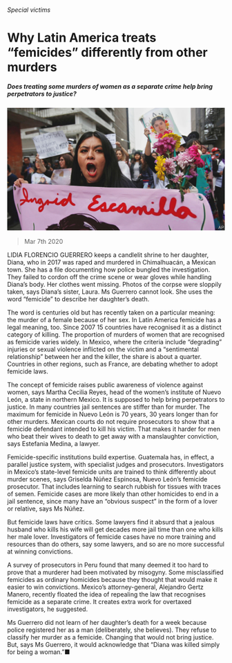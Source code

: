 ###### Special victims

# Why Latin America treats “femicides” differently from other murders 

##### Does treating some murders of women as a separate crime help bring perpetrators to justice? 

![image](images/20200307_AMP001.jpg) 

> Mar 7th 2020 

LIDIA FLORENCIO GUERRERO keeps a candlelit shrine to her daughter, Diana, who in 2017 was raped and murdered in Chimalhuacán, a Mexican town. She has a file documenting how police bungled the investigation. They failed to cordon off the crime scene or wear gloves while handling Diana’s body. Her clothes went missing. Photos of the corpse were sloppily taken, says Diana’s sister, Laura. Ms Guerrero cannot look. She uses the word “femicide” to describe her daughter’s death.

The word is centuries old but has recently taken on a particular meaning: the murder of a female because of her sex. In Latin America femicide has a legal meaning, too. Since 2007 15 countries have recognised it as a distinct category of killing. The proportion of murders of women that are recognised as femicide varies widely. In Mexico, where the criteria include “degrading” injuries or sexual violence inflicted on the victim and a “sentimental relationship” between her and the killer, the share is about a quarter. Countries in other regions, such as France, are debating whether to adopt femicide laws.


The concept of femicide raises public awareness of violence against women, says Martha Cecilia Reyes, head of the women’s institute of Nuevo León, a state in northern Mexico. It is supposed to help bring perpetrators to justice. In many countries jail sentences are stiffer than for murder. The maximum for femicide in Nuevo León is 70 years, 30 years longer than for other murders. Mexican courts do not require prosecutors to show that a femicide defendant intended to kill his victim. That makes it harder for men who beat their wives to death to get away with a manslaughter conviction, says Estefania Medina, a lawyer.

Femicide-specific institutions build expertise. Guatemala has, in effect, a parallel justice system, with specialist judges and prosecutors. Investigators in Mexico’s state-level femicide units are trained to think differently about murder scenes, says Griselda Núñez Espinosa, Nuevo León’s femicide prosecutor. That includes learning to search rubbish for tissues with traces of semen. Femicide cases are more likely than other homicides to end in a jail sentence, since many have an “obvious suspect” in the form of a lover or relative, says Ms Núñez.

But femicide laws have critics. Some lawyers find it absurd that a jealous husband who kills his wife will get decades more jail time than one who kills her male lover. Investigators of femicide cases have no more training and resources than do others, say some lawyers, and so are no more successful at winning convictions.

A survey of prosecutors in Peru found that many deemed it too hard to prove that a murderer had been motivated by misogyny. Some misclassified femicides as ordinary homicides because they thought that would make it easier to win convictions. Mexico’s attorney-general, Alejandro Gertz Manero, recently floated the idea of repealing the law that recognises femicide as a separate crime. It creates extra work for overtaxed investigators, he suggested.

Ms Guerrero did not learn of her daughter’s death for a week because police registered her as a man (deliberately, she believes). They refuse to classify her murder as a femicide. Changing that would not bring justice. But, says Ms Guerrero, it would acknowledge that “Diana was killed simply for being a woman.”■

